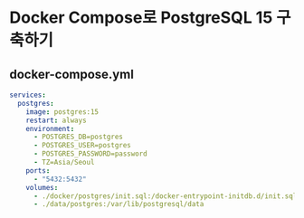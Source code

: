 # Docker Compose로 PostgreSQL 15 구축하기
## docker-compose.yml
```yml
services:
  postgres:
    image: postgres:15
    restart: always
    environment:
      - POSTGRES_DB=postgres
      - POSTGRES_USER=postgres
      - POSTGRES_PASSWORD=password
      - TZ=Asia/Seoul
    ports:
      - "5432:5432"
    volumes:
      - ./docker/postgres/init.sql:/docker-entrypoint-initdb.d/init.sql
      - ./data/postgres:/var/lib/postgresql/data
```
